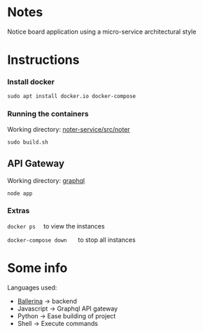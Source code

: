 # Notes
Notice board application using a micro-service architectural style
# Instructions

### Install docker
```
sudo apt install docker.io docker-compose 
```

### Running the containers
Working directory: [noter-service/src/noter](noter-service/src/noter)

```
sudo build.sh
```
## API Gateway
Working directory: [graphql](graphql)
```
node app
```

### Extras
```docker ps  ``` to view the instances

```docker-compose down   ``` to stop all instances

# Some info
Languages used:
* [Ballerina](https://ballerina.io/) -> backend
* Javascript -> Graphql API gateway
* Python -> Ease building of project
* Shell -> Execute commands
